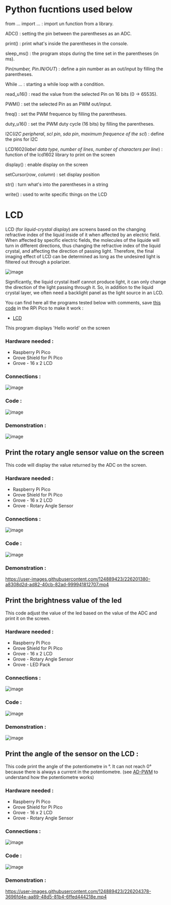 # Python fucntions used below 

from ... import ... : import un function from a library.

ADC() : setting the pin between the parentheses as an ADC.

print() : print what's inside the parentheses in the console.

sleep_ms() : the program stops during the time set in the parentheses (in ms).

Pin(*number, Pin.IN/OUT*) : define a pin number as an out/input by filling the parentheses. 

While ... : starting a while loop with a condition.

read_u16() : read the value from the selected Pin on 16 bits (0 -> 65535).

PWM() : set the selected Pin as an PWM out/input.

freq() : set the PWM frequence by filling the parentheses.

duty_u16() : set the PWM duty cycle (16 bits) by filling the parentheses.

I2C(*I2C peripheral*, *scl pin*, *sda pin*, *maximum frequence of the scl*) : define the pins for I2C

LCD1602(*label data type*, *number of lines*, *number of characters per line*) : function of the lcd1602 library to print on the screen 

display() : enable display on the screen 

setCursor(*row*, *column*) : set display position

str() : turn what's into the parentheses in a string

write() : used to write specific things on the LCD


# LCD

LCD (for *liquid-crystal display*) are screens based on the changing refractive index of the liquid inside of it when affected by an electric field. 
When affected by specific electric fields, the molecules of the liquide will turn in different directions, thus changing the refractive index of the liquid crystal, and affecting the direction of passing light.
Therefore, the final imaging effect of LCD can be determined as long as the undesired light is filtered out through a polarizer.

![image](https://user-images.githubusercontent.com/124889423/226195798-6368cff5-425f-4dc5-acce-e781c415ef97.png)

Significantly, the liquid crystal itself cannot produce light, it can only change the direction of the light passing through it. So, in addition to the liquid crystal layer, we often need a backlight panel as the light source in an LCD.

You can find here all the programs tested below with comments, save [this code](lcd1602.py) in the RPi Pico to make it work :

- [LCD](LCD.py)


This program displays 'Hello world' on the screen

### Hardware needed : 

- Raspberry Pi Pico
- Grove Shield for Pi Pico
- Grove - 16 x 2 LCD

### Connections : 

![image](https://user-images.githubusercontent.com/124889423/226197269-13a6df59-fdbb-4ae8-824b-fc3ec7ba02f4.png)

### Code : 

![image](https://user-images.githubusercontent.com/124889423/226199130-e07cd512-65a8-49a7-b3f4-b1a19c07a5d7.png)

### Demonstration :

![image](https://user-images.githubusercontent.com/124889423/226199159-93d7d99a-ffad-4617-88a2-dbd2f9e6b936.png)




## Print the rotary angle sensor value on the screen 

This code will display the value returned by the ADC on the screen. 

### Hardware needed : 

- Raspberry Pi Pico
- Grove Shield for Pi Pico
- Grove - 16 x 2 LCD
- Grove - Rotary Angle Sensor

### Connections :

![image](https://user-images.githubusercontent.com/124889423/226201012-d76a65a9-8e57-4bf7-a881-ef47aca56228.png)

### Code : 

![image](https://user-images.githubusercontent.com/124889423/226201080-3a4732cd-bb8d-486b-8b02-490c1a9e679e.png)

### Demonstration :

https://user-images.githubusercontent.com/124889423/226201380-a8308d2d-ad82-40cb-82ad-999941812707.mp4




## Print the brightness value of the led

This code adjust the value of the led based on the value of the ADC and print it on the screen.

### Hardware needed : 

- Raspberry Pi Pico
- Grove Shield for Pi Pico
- Grove - 16 x 2 LCD
- Grove - Rotary Angle Sensor
- Grove - LED Pack

### Connections : 

![image](https://user-images.githubusercontent.com/124889423/226203274-485733e4-68b6-4873-918b-3ec634e0f718.png)

### Code : 

![image](https://user-images.githubusercontent.com/124889423/226203304-8bcdfdda-dd04-4bad-a7cd-c5cd4c648b41.png)

### Demonstration : 

![image](https://user-images.githubusercontent.com/124889423/226203354-0cf6aeed-03af-460b-ac64-ea1289d147e3.png)




## Print the angle of the sensor on the LCD : 

This code print the angle of the potentiometre in °. It can not reach 0° because there is always a current in the potentiometre. (see [AD-PWM](AD-PWM) to understand how the potentiometre works)

### Hardware needed :

- Raspberry Pi Pico
- Grove Shield for Pi Pico
- Grove - 16 x 2 LCD
- Grove - Rotary Angle Sensor

### Connections : 

![image](https://user-images.githubusercontent.com/124889423/226204155-701d31e4-944b-4ba9-a80a-b1866006c5aa.png)

### Code : 

![image](https://user-images.githubusercontent.com/124889423/226204193-cbcf69fe-3dee-4719-9f1e-029986d7c65d.png)

### Demonstration : 

https://user-images.githubusercontent.com/124889423/226204378-3696fd4e-aa89-48d5-81b4-6ffed444218e.mp4
